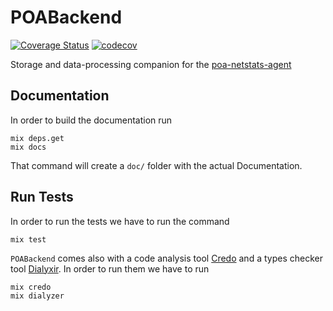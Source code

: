 # POABackend

[![Coverage Status](https://coveralls.io/repos/github/poanetwork/poa-netstats-warehouse/badge.svg?branch=master)](https://coveralls.io/github/poanetwork/poa-netstats-warehouse?branch=master)
[![codecov](https://codecov.io/gh/poanetwork/poa-netstats-warehouse/branch/master/graph/badge.svg)](https://codecov.io/gh/poanetwork/poa-netstats-warehouse)

Storage and data-processing companion for the [poa-netstats-agent](https://github.com/poanetwork/poa-netstats-agent)

## Documentation

In order to build the documentation run

```
mix deps.get
mix docs
```

That command will create a `doc/` folder with the actual Documentation.

## Run Tests

In order to run the tests we have to run the command

```
mix test
```

`POABackend` comes also with a code analysis tool [Credo](https://github.com/rrrene/credo) and a types checker tool [Dialyxir](https://github.com/jeremyjh/dialyxir). In order to run them we have to run

```
mix credo
mix dialyzer
```